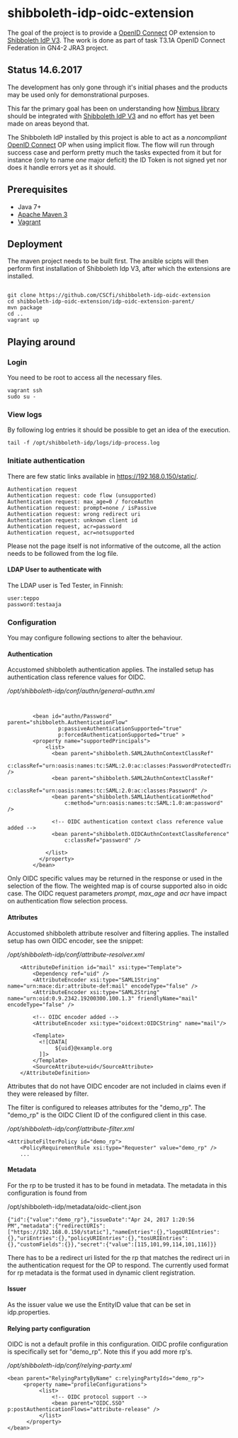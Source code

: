 # shibboleth-idp-oidc-extension
The goal of the project is to provide a [OpenID Connect](http://openid.net/connect/) OP extension to [Shibboleth IdP V3](https://wiki.shibboleth.net/confluence/display/IDP30/Home). The work is done as part of task T3.1A OpenID Connect Federation in GN4-2 JRA3 project.

## Status 14.6.2017
The development has only gone through it's initial phases and the products may be used only for demonstrational purposes. 

This far the primary goal has been on understanding how [Nimbus library](https://connect2id.com/products/nimbus-oauth-openid-connect-sdk) should be integrated with [Shibboleth IdP V3](https://wiki.shibboleth.net/confluence/display/IDP30/Home) and no effort has yet been made on areas beyond that.

The Shibboleth IdP installed by this project is able to act as a *noncompliant* [OpenID Connect](http://openid.net/connect/) OP when using implicit flow. The flow will run through success case and perform pretty much the tasks expected from it but for instance (only to name *one* major deficit) the ID Token is not signed yet nor does it handle errors yet as it should.  


## Prerequisites
- Java 7+
- [Apache Maven 3](https://maven.apache.org/)
- [Vagrant](https://www.vagrantup.com/)

## Deployment
The maven project needs to be built first. The ansible scipts will then perform first installation of Shibboleth Idp V3, after which the extensions are installed. 

```

git clone https://github.com/CSCfi/shibboleth-idp-oidc-extension
cd shibboleth-idp-oidc-extension/idp-oidc-extension-parent/
mvn package
cd ..
vagrant up

```

## Playing around

### Login
You need to be root to access all the necessary files. 
```
vagrant ssh
sudo su -
```

### View logs
By following log entries it should be possible to get an idea of the execution.
```
tail -f /opt/shibboleth-idp/logs/idp-process.log
``` 

### Initiate authentication
There are few static links available in https://192.168.0.150/static/.
```
Authentication request
Authentication request: code flow (unsupported)
Authentication request: max_age=0 / forceAuthn
Authentication request: prompt=none / isPassive
Authentication request: wrong redirect uri
Authentication request: unknown client id
Authentication request, acr=password
Authentication request, acr=notsupported
```
Please not the page itself is not informative of the outcome, all the action needs to be followed from the log file. 

#### LDAP User to authenticate with
The LDAP user is Ted Tester, in Finnish:

```
user:teppo
password:testaaja
```

### Configuration
You may configure following sections to alter the behaviour.


#### Authentication
Accustomed shibboleth authentication applies. The installed setup has authentication class reference values for OIDC.
  
*/opt/shibboleth-idp/conf/authn/general-authn.xml*
```


        <bean id="authn/Password" parent="shibboleth.AuthenticationFlow"
                p:passiveAuthenticationSupported="true"
                p:forcedAuthenticationSupported="true" >
        <property name="supportedPrincipals">
            <list>
              <bean parent="shibboleth.SAML2AuthnContextClassRef"
                  c:classRef="urn:oasis:names:tc:SAML:2.0:ac:classes:PasswordProtectedTransport" />
              <bean parent="shibboleth.SAML2AuthnContextClassRef"
                  c:classRef="urn:oasis:names:tc:SAML:2.0:ac:classes:Password" />
              <bean parent="shibboleth.SAML1AuthenticationMethod"
                  c:method="urn:oasis:names:tc:SAML:1.0:am:password" />
           
              <!-- OIDC authentication context class reference value added -->
              <bean parent="shibboleth.OIDCAuthnContextClassReference"
                  c:classRef="password" />
                  
            </list>
          </property>
        </bean>

```
Only OIDC specific values may be returned in the response or used in the selection of the flow. The weighted map is of course supported also in oidc case. The OIDC request parameters *prompt*, *max_age* and *acr* have impact on authentication flow selection process.

#### Attributes
Accustomed shibboleth attribute resolver and filtering applies. The installed setup has own OIDC encoder, see the snippet:

*/opt/shibboleth-idp/conf/attribute-resolver.xml*
```
    <AttributeDefinition id="mail" xsi:type="Template">
        <Dependency ref="uid" />
        <AttributeEncoder xsi:type="SAML1String" name="urn:mace:dir:attribute-def:mail" encodeType="false" />
        <AttributeEncoder xsi:type="SAML2String" name="urn:oid:0.9.2342.19200300.100.1.3" friendlyName="mail" encodeType="false" />

        <!-- OIDC encoder added -->        
        <AttributeEncoder xsi:type="oidcext:OIDCString" name="mail"/>
        
        <Template>
          <![CDATA[
               ${uid}@example.org
          ]]>
        </Template>
        <SourceAttribute>uid</SourceAttribute>
    </AttributeDefinition>

```
Attributes that do not have OIDC encoder are not included in claims even if they were released by filter.

The filter is configured to releases attributes for the "demo_rp". The "demo_rp" is the OIDC Client ID of the configured client in this case.

*/opt/shibboleth-idp/conf/attribute-filter.xml*

```
<AttributeFilterPolicy id="demo_rp">
    <PolicyRequirementRule xsi:type="Requester" value="demo_rp" />
    ... 
```

#### Metadata
For the rp to be trusted it has to be found in metadata. The metadata in this configuration is found from

/opt/shibboleth-idp/metadata/oidc-client.json 
```
{"id":{"value":"demo_rp"},"issueDate":"Apr 24, 2017 1:20:56 PM","metadata":{"redirectURIs":["https://192.168.0.150/static"],"nameEntries":{},"logoURIEntries":{},"uriEntries":{},"policyURIEntries":{},"tosURIEntries":{},"customFields":{}},"secret":{"value":[115,101,99,114,101,116]}}

```
There has to be a redirect uri listed for the rp that matches the redirect uri in the authentication request for the OP to respond. The currently used format for rp metadata is the format used in dynamic client registration.

#### Issuer
As the issuer value we use the EntityID value that can be set in idp.properties.

#### Relying party configuration
OIDC is not a default profile in this configuration. OIDC profile configuration is specifically set for "demo_rp". Note this if you add more rp's.

*/opt/shibboleth-idp/conf/relying-party.xml*
```
<bean parent="RelyingPartyByName" c:relyingPartyIds="demo_rp">
     <property name="profileConfigurations">
          <list>
              <!-- OIDC protocol support -->
              <bean parent="OIDC.SSO" p:postAuthenticationFlows="attribute-release" />
          </list>
      </property>
</bean>

```
